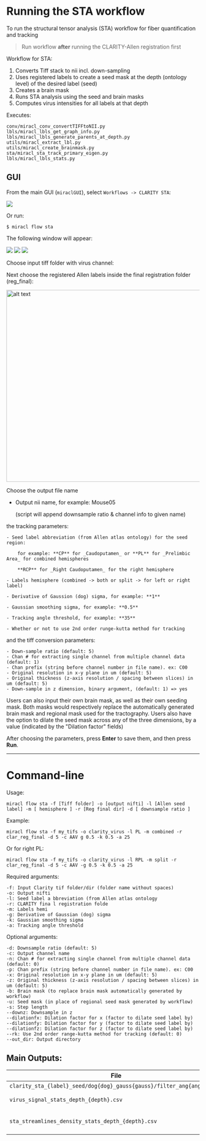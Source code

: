 # Running the STA workflow

To run the structural tensor analysis (STA) workflow for fiber quantification 
and tracking

> Run workflow **after** running the CLARITY-Allen registration first

Workflow for STA:

1) Converts Tiff stack to nii incl. down-sampling
2) Uses registered labels to create a seed mask at the depth (ontology level) of the desired label (seed)
3) Creates a brain mask
3) Runs STA analysis using the seed and brain masks
4) Computes virus intensities for all labels at that depth

Executes:

```
conv/miracl_conv_convertTIFFtoNII.py
lbls/miracl_lbls_get_graph_info.py
lbls/miracl_lbls_generate_parents_at_depth.py
utils/miracl_extract_lbl.py
utils/miracl_create_brainmask.py
sta/miracl_sta_track_primary_eigen.py
lbls/miracl_lbls_stats.py
```

## GUI

From the main GUI (`miraclGUI`), select `Workflows -> CLARITY STA`:

![](../../gallery/menus/MIRACL_main-menu.png)

Or run:

```
$ miracl flow sta
```

The following window will appear:

![](../../gallery/menus/MIRACL_flow_STA-menu.png)
![](../../gallery/menus/MIRACL_main-menu.png)
![](../../gallery/menus/MIRACL_registration_main-menu.png)

Choose input tiff folder with virus channel:

Next choose the registered Allen labels inside the final registration folder (reg_final):

<img src="sta2.png" alt="alt text" width="600" height="500"/>

Choose the output file name

* Output nii name, for example: Mouse05

   (script will append downsample ratio & channel info to given name)

the tracking parameters:

```
- Seed label abbreviation (from Allen atlas ontology) for the seed region:

    for example: **CP** for _Caudoputamen_ or **PL** for _Prelimbic Area_ for combined hemispheres

    **RCP** for _Right Caudoputamen_ for the right hemisphere

- Labels hemisphere (combined -> both or split -> for left or right label)

- Derivative of Gaussion (dog) sigma, for example: **1**

- Gaussian smoothing sigma, for example: **0.5**

- Tracking angle threshold, for example: **35**

- Whether or not to use 2nd order runge-kutta method for tracking
```

and the tiff conversion parameters:

    - Down-sample ratio (default: 5)
    - Chan # for extracting single channel from multiple channel data (default: 1)
    - Chan prefix (string before channel number in file name). ex: C00
    - Original resolution in x-y plane in um (default: 5)
    - Original thickness (z-axis resolution / spacing between slices) in um (default: 5)
    - Down-sample in z dimension, binary argument, (default: 1) => yes

Users can also input their own brain mask, as well as their own seeding mask. Both masks would respectively replace the automatically generated brain mask and regional mask used for the tractography. Users also have the option to dilate the seed mask across any of the three dimensions, by a value (indicated by the "Dilation factor" fields)

After choosing the parameters, press **Enter** to save them, and then press **Run**.

----

# Command-line

Usage:

    miracl flow sta -f [Tiff folder] -o [output nifti] -l [Allen seed label] -m [ hemisphere ] -r [Reg final dir] -d [ downsample ratio ]

Example:

    miracl flow sta -f my_tifs -o clarity_virus -l PL -m combined -r clar_reg_final -d 5 -c AAV g 0.5 -k 0.5 -a 25

Or for right PL:

    miracl flow sta -f my_tifs -o clarity_virus -l RPL -m split -r clar_reg_final -d 5 -c AAV -g 0.5 -k 0.5 -a 25

Required arguments:

    -f: Input Clarity tif folder/dir (folder name without spaces)
    -o: Output nifti
    -l: Seed label a bbreviation (from Allen atlas ontology
    -r: CLARITY fina l registration folde
    -m: Labels hemi
    -g: Derivative of Gaussian (dog) sigma
    -k: Gaussian smoothing sigma
    -a: Tracking angle threshold

Optional arguments:

    -d: Downsample ratio (default: 5)
    -c: Output channel name
    -n: Chan # for extracting single channel from multiple channel data (default: 0)
    -p: Chan prefix (string before channel number in file name). ex: C00
    -x: Original resolution in x-y plane in um (default: 5)
    -z: Original thickness (z-axis resolution / spacing between slices) in um (default: 5)
    -b: Brain mask (to replace brain mask automatically generated by workflow)
    -u: Seed mask (in place of regional seed mask generated by workflow)
    -s: Step length
    --downz: Downsample in z
    --dilationfx: Dilation factor for x (factor to dilate seed label by)
    --dilationfy: Dilation factor for y (factor to dilate seed label by)
    --dilationfz: Dilation factor for z (factor to dilate seed label by)
    --rk: Use 2nd order range-kutta method for tracking (default: 0)
    --out_dir: Output directory

## Main Outputs:

| File | Description |
| ---  | ---         |
| `clarity_sta_{label}_seed/dog{dog}_gauss{gauss}/filter_ang{angle}.trk` | Tract file |
| `virus_signal_stats_depth_{depth}.csv` | Virus stats csv |
| `sta_streamlines_density_stats_depth_{depth}.csv` | Streamline density stats csv |

